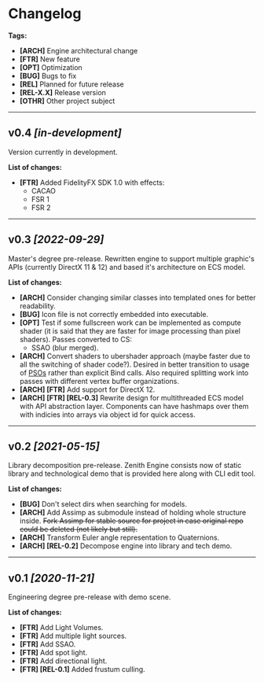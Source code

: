 # Changelog

**Tags:**
- **[ARCH]** Engine architectural change
- **[FTR]** New feature
- **[OPT]** Optimization
- **[BUG]** Bugs to fix
- **[REL]** Planned for future release
- **[REL-X.X]** Release version
- **[OTHR]** Other project subject

---

## v0.4 *[in-development]*

Version currently in development.

**List of changes:**
- **[FTR]** Added FidelityFX SDK 1.0 with effects:
  - CACAO
  - FSR 1
  - FSR 2
---

## v0.3 *[2022-09-29]*

Master's degree pre-release. Rewritten engine to support multiple graphic's APIs (currently DirectX 11 & 12) and based it's architecture on ECS model.

**List of changes:**
- **[ARCH]** Consider changing similar classes into templated ones for better readability.
- **[BUG]** Icon file is not correctly embedded into executable.
- **[OPT]** Test if some fullscreen work can be implemented as compute shader (it is said that they are faster for image processing than pixel shaders). Passes converted to CS:
  - SSAO (blur merged).
- **[ARCH]** Convert shaders to ubershader approach (maybe faster due to all the switching of shader code?).
  Desired in better transition to usage of [PSOs](https://docs.microsoft.com/en-us/windows/win32/direct3d12/managing-graphics-pipeline-state-in-direct3d-12)
  rather than explicit Bind calls. Also required splitting work into passes with different vertex buffer organizations.
- **[ARCH] [FTR]** Add support for DirectX 12.
- **[ARCH] [FTR] [REL-0.3]** Rewrite design for multithreaded ECS model with API abstraction layer.
  Components can have hashmaps over them with indicies into arrays via object id for quick access.

---

## v0.2 *[2021-05-15]*

Library decomposition pre-release. Zenith Engine consists now of static library and technological demo that is provided here along with CLI edit tool.

**List of changes:**
- **[BUG]** Don't select dirs when searching for models.
- **[ARCH]** Add Assimp as submodule instead of holding whole structure inside.
  ~~Fork Assimp for stable source for project in case original repo could be deleted (not likely but still).~~
- **[ARCH]** Transform Euler angle representation to Quaternions.
- **[ARCH] [REL-0.2]** Decompose engine into library and tech demo.

---

## v0.1 *[2020-11-21]*

Engineering degree pre-release with demo scene.

**List of changes:**
- **[FTR]** Add Light Volumes.
- **[FTR]** Add multiple light sources.
- **[FTR]** Add SSAO.
- **[FTR]** Add spot light.
- **[FTR]** Add directional light.
- **[FTR] [REL-0.1]** Added frustum culling.